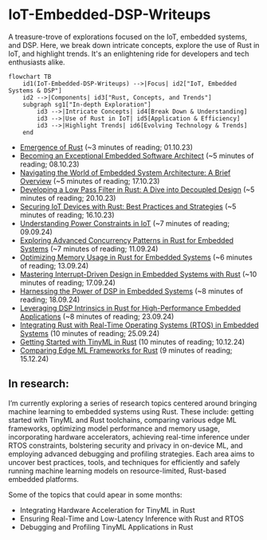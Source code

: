 # IoT-Embedded-DSP-Writeups
A treasure-trove of explorations focused on the IoT, embedded systems, and DSP. Here, we break down intricate concepts, explore the use of Rust in IoT, and highlight trends. It's an enlightening ride for developers and tech enthusiasts alike.

```mermaid
flowchart TB
    id1(IoT-Embedded-DSP-Writeups) -->|Focus| id2["IoT, Embedded Systems & DSP"]
    id2 -->|Components| id3["Rust, Concepts, and Trends"]
    subgraph sg1["In-depth Exploration"]
        id3 -->|Intricate Concepts| id4[Break Down & Understanding]
        id3 -->|Use of Rust in IoT| id5[Application & Efficiency]
        id3 -->|Highlight Trends| id6[Evolving Technology & Trends]
    end
```

* [Emergence of Rust](EmergenceOfRust.md) (~3 minutes of reading; 01.10.23)
* [Becoming an Exceptional Embedded Software Architect](BecomingAnExceptionalEmbeddedSoftwareArchitect.md) (~5 minutes of reading; 08.10.23)
* [Navigating the World of Embedded System Architecture: A Brief Overview](NavigatingTheWorldOfEmbeddedSystemArchitecture.md) (~5 minutes of reading; 17.10.23)
* [Developing a Low Pass Filter in Rust: A Dive into Decoupled Design](DevelopingLowPassFilterInRust.md) (~5 minutes of reading; 20.10.23)
* [Securing IoT Devices with Rust: Best Practices and Strategies](SecuringIotDevicesWithRust.md) (~5 minutes of reading; 16.10.23)
* [Understanding Power Constraints in IoT](UnderstandingPowerConstraintsInIot.md) (~7 minutes of reading; 09.09.24)
* [Exploring Advanced Concurrency Patterns in Rust for Embedded Systems](ExploringAdvancedConcurrencyPatternsInRust.md) (~7 minutes of reading; 11.09.24)
* [Optimizing Memory Usage in Rust for Embedded Systems](OptimizingMemoryUsageInRust.md) (~6 minutes of reading; 13.09.24)
* [Mastering Interrupt-Driven Design in Embedded Systems with Rust](MasteringInterrupt-DrivenDesignWithRust.md) (~10 minutes of reading; 17.09.24)
* [Harnessing the Power of DSP in Embedded Systems](HarnessingThePowerOfDSP.md) (~8 minutes of reading; 18.09.24)
* [Leveraging DSP Intrinsics in Rust for High-Performance Embedded Applications](LeveragingDspIntrinsicsInRust.md) (~8 minutes of reading; 23.09.24)
* [Integrating Rust with Real-Time Operating Systems (RTOS) in Embedded Systems](IntegratingRustWithRealTimeOperatingSystems.md) (10 minutes of reading; 25.09.24)
* [Getting Started with TinyML in Rust](GettingStartedWithTinyMLInRust.md) (10 minutes of reading; 10.12.24)
* [Comparing Edge ML Frameworks for Rust](ComparingEdgeMlFrameworksForRust.md) (9 minutes of reading; 15.12.24)


## In research:

I’m currently exploring a series of research topics centered around bringing machine learning to embedded systems using Rust. These include: getting started with TinyML and Rust toolchains, comparing various edge ML frameworks, optimizing model performance and memory usage, incorporating hardware accelerators, achieving real-time inference under RTOS constraints, bolstering security and privacy in on-device ML, and employing advanced debugging and profiling strategies. Each area aims to uncover best practices, tools, and techniques for efficiently and safely running machine learning models on resource-limited, Rust-based embedded platforms.

Some of the topics that could apear in some months:
* Integrating Hardware Acceleration for TinyML in Rust
* Ensuring Real-Time and Low-Latency Inference with Rust and RTOS
* Debugging and Profiling TinyML Applications in Rust
 



